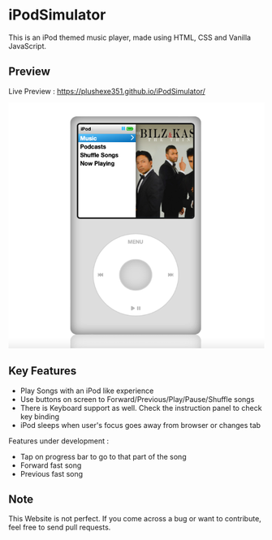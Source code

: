 # iPodSimulator

This is an iPod themed music player, made using HTML, CSS and Vanilla JavaScript.

## Preview

Live Preview : https://plushexe351.github.io/iPodSimulator/

![Preview Image](preview/previewimg.png)

## Key Features

- Play Songs with an iPod like experience
- Use buttons on screen to Forward/Previous/Play/Pause/Shuffle songs
- There is Keyboard support as well. Check the instruction panel to check key binding
- iPod sleeps when user's focus goes away from browser or changes tab

Features under development :

- Tap on progress bar to go to that part of the song
- Forward fast song
- Previous fast song

## Note

This Website is not perfect. If you come across a bug or want to contribute, feel free to send pull requests.
